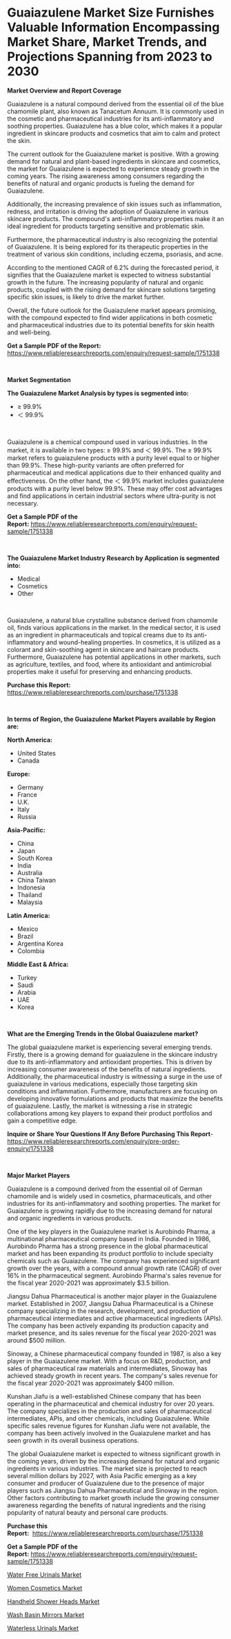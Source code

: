 <p><h1>Guaiazulene Market Size Furnishes Valuable Information Encompassing Market Share, Market Trends, and Projections Spanning from 2023 to 2030</h1></p><p><strong>Market Overview and Report Coverage</strong></p>
<p><p>Guaiazulene is a natural compound derived from the essential oil of the blue chamomile plant, also known as Tanacetum Annuum. It is commonly used in the cosmetic and pharmaceutical industries for its anti-inflammatory and soothing properties. Guaiazulene has a blue color, which makes it a popular ingredient in skincare products and cosmetics that aim to calm and protect the skin.</p><p>The current outlook for the Guaiazulene market is positive. With a growing demand for natural and plant-based ingredients in skincare and cosmetics, the market for Guaiazulene is expected to experience steady growth in the coming years. The rising awareness among consumers regarding the benefits of natural and organic products is fueling the demand for Guaiazulene.</p><p>Additionally, the increasing prevalence of skin issues such as inflammation, redness, and irritation is driving the adoption of Guaiazulene in various skincare products. The compound's anti-inflammatory properties make it an ideal ingredient for products targeting sensitive and problematic skin.</p><p>Furthermore, the pharmaceutical industry is also recognizing the potential of Guaiazulene. It is being explored for its therapeutic properties in the treatment of various skin conditions, including eczema, psoriasis, and acne.</p><p>According to the mentioned CAGR of 6.2% during the forecasted period, it signifies that the Guaiazulene market is expected to witness substantial growth in the future. The increasing popularity of natural and organic products, coupled with the rising demand for skincare solutions targeting specific skin issues, is likely to drive the market further.</p><p>Overall, the future outlook for the Guaiazulene market appears promising, with the compound expected to find wider applications in both cosmetic and pharmaceutical industries due to its potential benefits for skin health and well-being.</p></p>
<p><strong>Get a Sample PDF of the Report:</strong> <a href="https://www.reliableresearchreports.com/enquiry/request-sample/1751338">https://www.reliableresearchreports.com/enquiry/request-sample/1751338</a></p>
<p>&nbsp;</p>
<p><strong>Market Segmentation</strong></p>
<p><strong>The Guaiazulene Market Analysis by types is segmented into:</strong></p>
<p><ul><li>≥ 99.9%</li><li>＜ 99.9%</li></ul></p>
<p>&nbsp;</p>
<p><p>Guaiazulene is a chemical compound used in various industries. In the market, it is available in two types: ≥ 99.9% and ＜ 99.9%. The ≥ 99.9% market refers to guaiazulene products with a purity level equal to or higher than 99.9%. These high-purity variants are often preferred for pharmaceutical and medical applications due to their enhanced quality and effectiveness. On the other hand, the ＜ 99.9% market includes guaiazulene products with a purity level below 99.9%. These may offer cost advantages and find applications in certain industrial sectors where ultra-purity is not necessary.</p></p>
<p><strong>Get a Sample PDF of the Report:</strong>&nbsp;<a href="https://www.reliableresearchreports.com/enquiry/request-sample/1751338">https://www.reliableresearchreports.com/enquiry/request-sample/1751338</a></p>
<p>&nbsp;</p>
<p><strong>The Guaiazulene Market Industry Research by Application is segmented into:</strong></p>
<p><ul><li>Medical</li><li>Cosmetics</li><li>Other</li></ul></p>
<p>&nbsp;</p>
<p><p>Guaiazulene, a natural blue crystalline substance derived from chamomile oil, finds various applications in the market. In the medical sector, it is used as an ingredient in pharmaceuticals and topical creams due to its anti-inflammatory and wound-healing properties. In cosmetics, it is utilized as a colorant and skin-soothing agent in skincare and haircare products. Furthermore, Guaiazulene has potential applications in other markets, such as agriculture, textiles, and food, where its antioxidant and antimicrobial properties make it useful for preserving and enhancing products.</p></p>
<p><strong>Purchase this Report:</strong>&nbsp; <a href="https://www.reliableresearchreports.com/purchase/1751338">https://www.reliableresearchreports.com/purchase/1751338</a></p>
<p>&nbsp;</p>
<p><strong>In terms of Region, the Guaiazulene Market Players available by Region are:</strong></p>
<p>
    <p> <strong> North America: </strong>
        <ul>
            <li>United States</li>
            <li>Canada</li>
        </ul>
        </p> 
    <p> <strong> Europe: </strong>
        <ul>
            <li>Germany</li>
            <li>France</li>
            <li>U.K.</li>
            <li>Italy</li>
            <li>Russia</li>
        </ul>
        </p> 
    <p> <strong> Asia-Pacific: </strong>
        <ul>
            <li>China</li>
            <li>Japan</li>
            <li>South Korea</li>
            <li>India</li>
            <li>Australia</li>
            <li>China Taiwan</li>
            <li>Indonesia</li>
            <li>Thailand</li>
            <li>Malaysia</li>
        </ul>
        </p> 
    <p> <strong> Latin America: </strong>
        <ul>
            <li>Mexico</li>
            <li>Brazil</li>
            <li>Argentina Korea</li>
            <li>Colombia</li>
        </ul>
        </p> 
    <p> <strong> Middle East & Africa: </strong>
        <ul>
            <li>Turkey</li>
            <li>Saudi</li>
            <li>Arabia</li>
            <li>UAE</li>
            <li>Korea</li>
        </ul>
    </p>
    </p>
<p>&nbsp;</p>
<p><strong>What are the Emerging Trends in the Global Guaiazulene market?</strong></p>
<p><p>The global guaiazulene market is experiencing several emerging trends. Firstly, there is a growing demand for guaiazulene in the skincare industry due to its anti-inflammatory and antioxidant properties. This is driven by increasing consumer awareness of the benefits of natural ingredients. Additionally, the pharmaceutical industry is witnessing a surge in the use of guaiazulene in various medications, especially those targeting skin conditions and inflammation. Furthermore, manufacturers are focusing on developing innovative formulations and products that maximize the benefits of guaiazulene. Lastly, the market is witnessing a rise in strategic collaborations among key players to expand their product portfolios and gain a competitive edge.</p></p>
<p><strong>Inquire or Share Your Questions If Any Before Purchasing This Report</strong>- <a href="https://www.reliableresearchreports.com/enquiry/pre-order-enquiry/1751338">https://www.reliableresearchreports.com/enquiry/pre-order-enquiry/1751338</a></p>
<p>&nbsp;</p>
<p><strong>Major Market Players</strong></p>
<p><p>Guaiazulene is a compound derived from the essential oil of German chamomile and is widely used in cosmetics, pharmaceuticals, and other industries for its anti-inflammatory and soothing properties. The market for Guaiazulene is growing rapidly due to the increasing demand for natural and organic ingredients in various products.</p><p>One of the key players in the Guaiazulene market is Aurobindo Pharma, a multinational pharmaceutical company based in India. Founded in 1986, Aurobindo Pharma has a strong presence in the global pharmaceutical market and has been expanding its product portfolio to include specialty chemicals such as Guaiazulene. The company has experienced significant growth over the years, with a compound annual growth rate (CAGR) of over 16% in the pharmaceutical segment. Aurobindo Pharma's sales revenue for the fiscal year 2020-2021 was approximately $3.5 billion.</p><p>Jiangsu Dahua Pharmaceutical is another major player in the Guaiazulene market. Established in 2007, Jiangsu Dahua Pharmaceutical is a Chinese company specializing in the research, development, and production of pharmaceutical intermediates and active pharmaceutical ingredients (APIs). The company has been actively expanding its production capacity and market presence, and its sales revenue for the fiscal year 2020-2021 was around $500 million.</p><p>Sinoway, a Chinese pharmaceutical company founded in 1987, is also a key player in the Guaiazulene market. With a focus on R&D, production, and sales of pharmaceutical raw materials and intermediates, Sinoway has achieved steady growth in recent years. The company's sales revenue for the fiscal year 2020-2021 was approximately $400 million.</p><p>Kunshan Jiafu is a well-established Chinese company that has been operating in the pharmaceutical and chemical industry for over 20 years. The company specializes in the production and sales of pharmaceutical intermediates, APIs, and other chemicals, including Guaiazulene. While specific sales revenue figures for Kunshan Jiafu were not available, the company has been actively involved in the Guaiazulene market and has seen growth in its overall business operations.</p><p>The global Guaiazulene market is expected to witness significant growth in the coming years, driven by the increasing demand for natural and organic ingredients in various industries. The market size is projected to reach several million dollars by 2027, with Asia Pacific emerging as a key consumer and producer of Guaiazulene due to the presence of major players such as Jiangsu Dahua Pharmaceutical and Sinoway in the region. Other factors contributing to market growth include the growing consumer awareness regarding the benefits of natural ingredients and the rising popularity of natural beauty and personal care products.</p></p>
<p><strong>Purchase this Report:</strong>&nbsp;&nbsp;<a href="https://www.reliableresearchreports.com/purchase/1751338">https://www.reliableresearchreports.com/purchase/1751338</a></p>
<p></p>
<p><strong>Get a Sample PDF of the Report:</strong>&nbsp;<a href="https://www.reliableresearchreports.com/enquiry/request-sample/1751338">https://www.reliableresearchreports.com/enquiry/request-sample/1751338</a></p>
<p><p><a href="https://medium.com/@boydsmitham726/water-free-urinals-market-share-evolution-and-market-growth-trends-2023-2030-6ce8bc57ce2b">Water Free Urinals Market</a></p><p><a href="https://medium.com/@rombilly2345/women-cosmetics-market-outlook-industry-overview-and-forecast-2023-to-2030-f5d0581bd532">Women Cosmetics Market</a></p><p><a href="https://medium.com/@jacks0866979/handheld-shower-heads-market-trends-forecast-and-competitive-analysis-to-2030-2aa697289082">Handheld Shower Heads Market</a></p><p><a href="https://medium.com/@nilltanay7548659/wash-basin-mirrors-market-size-and-market-trends-complete-industry-overview-2023-to-2030-535c98d09102">Wash Basin Mirrors Market</a></p><p><a href="https://medium.com/@cierrahayes645/waterless-urinals-market-research-report-its-history-and-forecast-2023-to-2030-894f06f505c8">Waterless Urinals Market</a></p></p>